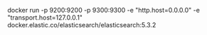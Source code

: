 docker run -p 9200:9200 -p 9300:9300 -e "http.host=0.0.0.0" -e "transport.host=127.0.0.1" docker.elastic.co/elasticsearch/elasticsearch:5.3.2